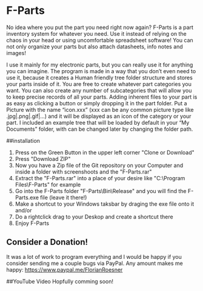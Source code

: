 # F-Parts
No idea where you put the part you need right now again? F-Parts is a part inventory system for whatever you need. Use it instead of relying on the chaos in your head or using uncomfortable spreadsheet software! You can not only organize your parts but also attach datasheets, info notes and images!

I use it mainly for my electronic parts, but you can really use it for anything you can imagine. The program is made in a way that you don’t even need to use it, because it creates a Human friendly tree folder structure and stores your parts inside of it. You are free to create whatever part categories you want. You can also create any number of subcategories that will allow you to keep precise records of all your parts. 
Adding inherent files to your part is as easy as clicking a button or simply dropping it in the part folder. Put a Picture with the name “icon.xxx” (xxx can be any common picture type like .jpg|.png|.gif|...) and it will be displayed as an icon of the category or your part. I included an example tree that will be loaded by default in your “My Documents” folder, with can be changed later by changing the folder path.

##installation
1. Press on the Green Button in the upper left corner "Clone or Download"
2. Press "Download ZIP"
3. Now you have a Zip file of the Git repository on your Computer and inside a folder with screenshoots and the "F-Parts.rar"
4. Extract the "F-Parts.rar" into a place of your desire like "C:\Program Files\F-Parts" for example
5. Go into the F-Parts folder "F-Parts\Bin\Release" and you will find the F-Parts.exe file (leave it there!)
6. Make a shortcut to your Windows taksbar by draging the exe file onto it and/or
7. Do a rightclick drag to your Deskop and create a shortcut there
8. Enjoy F-Parts


## Consider a Donation!
It was a lot of work to program everything and I would be happy if you consider sending me a couple bugs via PayPal. Any amount makes me happy:
https://www.paypal.me/FlorianRoesner


##YouTube Video
Hopfully comming soon!
